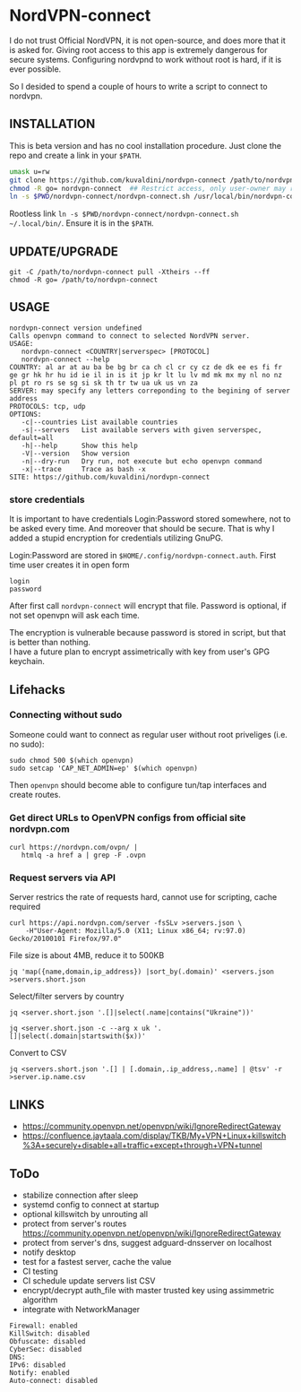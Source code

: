 NordVPN-connect
===============
I do not trust Official NordVPN, it is not open-source,
and does more that it is asked for. Giving root access to this
app is extremely dangerous for secure systems. 
Configuring nordvpnd to work without root is hard, if it is ever possible.

So I desided to spend a couple of hours to write a script to connect to nordvpn.


INSTALLATION
---------------
This is beta version and has no cool installation procedure.
Just clone the repo and create a link in your `$PATH`.

```sh
umask u=rw
git clone https://github.com/kuvaldini/nordvpn-connect /path/to/nordvpn-connect --single-branch -b master
chmod -R go= nordvpn-connect  ## Restrict access, only user-owner may read and run
ln -s $PWD/nordvpn-connect/nordvpn-connect.sh /usr/local/bin/nordvpn-connect  ## root required
```
Rootless link `ln -s $PWD/nordvpn-connect/nordvpn-connect.sh ~/.local/bin/`. 
Ensure it is in the `$PATH`.

UPDATE/UPGRADE
--------------
```
git -C /path/to/nordvpn-connect pull -Xtheirs --ff
chmod -R go= /path/to/nordvpn-connect
```


USAGE
-----
```
nordvpn-connect version undefined
Calls openvpn command to connect to selected NordVPN server.
USAGE:
   nordvpn-connect <COUNTRY|serverspec> [PROTOCOL]
   nordvpn-connect --help
COUNTRY: al ar at au ba be bg br ca ch cl cr cy cz de dk ee es fi fr ge gr hk hr hu id ie il in is it jp kr lt lu lv md mk mx my nl no nz pl pt ro rs se sg si sk th tr tw ua uk us vn za 
SERVER: may specify any letters correponding to the begining of server address
PROTOCOLS: tcp, udp
OPTIONS:
   -c|--countries List available countries
   -s|--servers   List available servers with given serverspec, default=all
   -h|--help      Show this help
   -V|--version   Show version
   -n|--dry-run   Dry run, not execute but echo openvpn command
   -x|--trace     Trace as bash -x
SITE: https://github.com/kuvaldini/nordvpn-connect
```

### store credentials
It is important to have credentials Login:Password stored somewhere, 
not to be asked every time. And moreover that should be secure.
That is why I added a stupid encryption for credentials utilizing GnuPG.

Login:Password are stored in `$HOME/.config/nordvpn-connect.auth`. 
First time user creates it in open form
```
login
password
```
After first call `nordvpn-connect` will encrypt that file.
Password is optional, if not set openvpn will ask each time.

The encryption is vulnerable because password is stored in script,
but that is better than nothing.  
I have a future plan to encrypt assimetrically with key from user's 
GPG keychain. 


Lifehacks
---------
### Connecting without sudo
Someone could want to connect as regular user without root priveliges (i.e. no sudo):
```
sudo chmod 500 $(which openvpn)
sudo setcap 'CAP_NET_ADMIN=ep' $(which openvpn)
```
Then `openvpn` should become able to configure tun/tap interfaces and create routes.

### Get direct URLs to OpenVPN configs from official site nordvpn.com

    curl https://nordvpn.com/ovpn/ | 
       htmlq -a href a | grep -F .ovpn

### Request servers via API
Server restrics the rate of requests hard, cannot use for scripting, cache required

    curl https://api.nordvpn.com/server -fsSLv >servers.json \
        -H"User-Agent: Mozilla/5.0 (X11; Linux x86_64; rv:97.0) Gecko/20100101 Firefox/97.0"

File size is about 4MB, reduce it to 500KB

    jq 'map({name,domain,ip_address}) |sort_by(.domain)' <servers.json >servers.short.json

Select/filter servers by country

    jq <server.short.json '.[]|select(.name|contains("Ukraine"))'

    jq <server.short.json -c --arg x uk '.[]|select(.domain|startswith($x))'

Convert to CSV

    jq <servers.short.json '.[] | [.domain,.ip_address,.name] | @tsv' -r >server.ip.name.csv


## LINKS
- https://community.openvpn.net/openvpn/wiki/IgnoreRedirectGateway
- https://confluence.jaytaala.com/display/TKB/My+VPN+Linux+killswitch%3A+securely+disable+all+traffic+except+through+VPN+tunnel


## ToDo 
- stabilize connection after sleep
- systemd config to connect at startup
- optional killswitch by unrouting all
- protect from server's routes https://community.openvpn.net/openvpn/wiki/IgnoreRedirectGateway
- protect from server's dns, suggest adguard-dnsserver on localhost
- notify desktop
- test for a fastest server, cache the value
- CI testing
- CI schedule update servers list CSV
- encrypt/decrypt auth_file with master trusted key using assimmetric algorithm
- integrate with NetworkManager

```
Firewall: enabled
KillSwitch: disabled
Obfuscate: disabled
CyberSec: disabled
DNS: 
IPv6: disabled
Notify: enabled
Auto-connect: disabled
```
